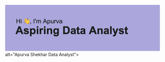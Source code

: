 <img src= https://github.com/apurvashekhar/apurvashekhar/blob/master/header.png> alt="Apurva Shekhar Data Analyst">


